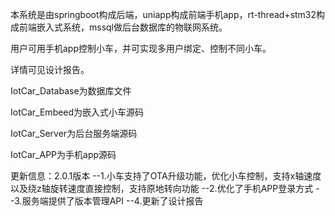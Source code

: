 本系统是由springboot构成后端，uniapp构成前端手机app，rt-thread+stm32构成前端嵌入式系统，mssql做后台数据库的物联网系统。

用户可用手机app控制小车，并可实现多用户绑定、控制不同小车。

详情可见设计报告。

IotCar_Database为数据库文件

IotCar_Embeed为嵌入式小车源码

IotCar_Server为后台服务端源码

IotCar_APP为手机app源码

更新信息：2.0.1版本
--1.小车支持了OTA升级功能，优化小车控制，支持x轴速度以及绕z轴旋转速度直接控制，支持原地转向功能
--2.优化了手机APP登录方式
--3.服务端提供了版本管理API
--4.更新了设计报告
